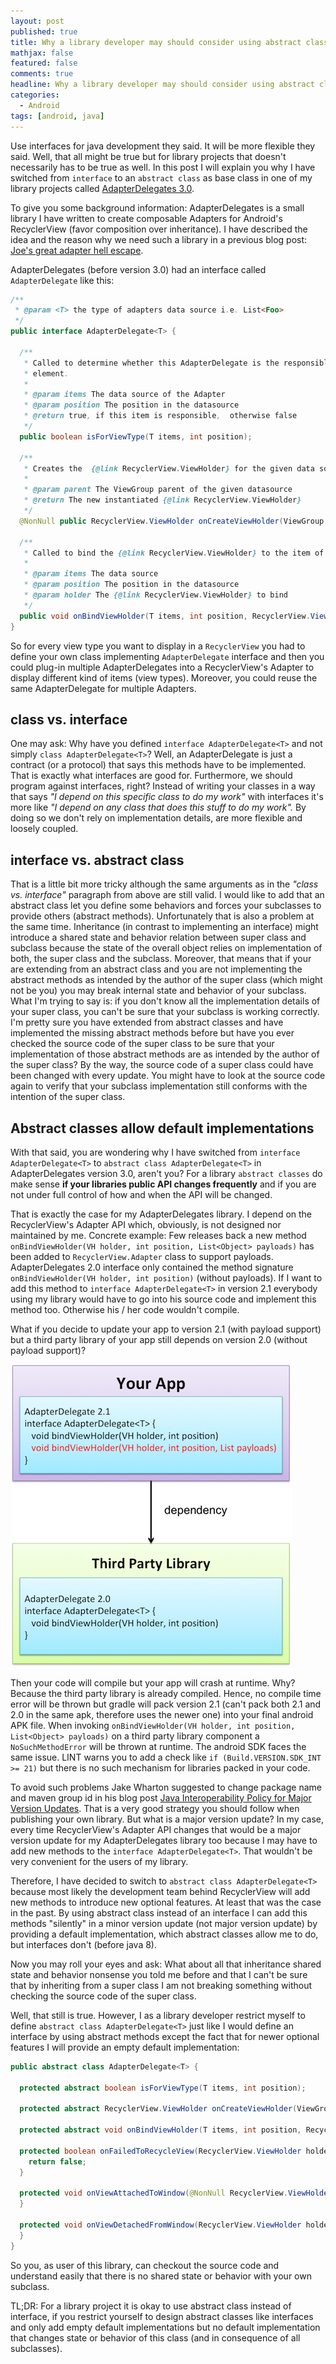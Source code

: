 ```yaml
---
layout: post
published: true
title: Why a library developer may should consider using abstract class instead of interface
mathjax: false
featured: false
comments: true
headline: Why a library developer may should consider using abstract class instead of interface
categories:
  - Android
tags: [android, java]
---
```


Use interfaces for java development they said. It will be more flexible they said. Well, that all might be true but for library projects that doesn't necessarily has to be true as well. In this post I will explain you why I have switched from `interface` to an `abstract class` as base class in one of my library projects called [AdapterDelegates 3.0](https://github.com/sockeqwe/AdapterDelegates).

To give you some background information: AdapterDelegates is a small library I have written to create composable Adapters for Android's RecyclerView (favor composition over inheritance). I have described the idea and the reason why we need such a library in a previous blog post: [Joe's great adapter hell escape](http://hannesdorfmann.com/android/adapter-delegates).

AdapterDelegates (before version 3.0) had an interface called `AdapterDelegate` like this:

```java
/**
 * @param <T> the type of adapters data source i.e. List<Foo>
 */
public interface AdapterDelegate<T> {

  /**
   * Called to determine whether this AdapterDelegate is the responsible for the given data
   * element.
   *
   * @param items The data source of the Adapter
   * @param position The position in the datasource
   * @return true, if this item is responsible,  otherwise false
   */
  public boolean isForViewType(T items, int position);

  /**
   * Creates the  {@link RecyclerView.ViewHolder} for the given data source item
   *
   * @param parent The ViewGroup parent of the given datasource
   * @return The new instantiated {@link RecyclerView.ViewHolder}
   */
  @NonNull public RecyclerView.ViewHolder onCreateViewHolder(ViewGroup parent);

  /**
   * Called to bind the {@link RecyclerView.ViewHolder} to the item of the datas source set
   *
   * @param items The data source
   * @param position The position in the datasource
   * @param holder The {@link RecyclerView.ViewHolder} to bind
   */
  public void onBindViewHolder(T items, int position, RecyclerView.ViewHolder holder);
}
```

So for every view type you want to display in a `RecyclerView` you had to define your own class implementing `AdapterDelegate` interface and then you could plug-in multiple  AdapterDelegates into a RecyclerView's Adapter to display different kind of items (view types). Moreover, you could reuse the same AdapterDelegate for multiple Adapters.

## class vs. interface
One may ask: Why have you defined `interface AdapterDelegate<T>` and not simply `class AdapterDelegate<T>`? Well, an AdapterDelegate is just a contract (or a protocol) that says this methods have to be implemented. That is exactly what interfaces are good for. Furthermore, we should program against interfaces, right? Instead of writing your classes in a way that says _"I depend on this specific class to do my work"_  with interfaces it's more like _"I depend on any class that does this stuff to do my work"._ By doing so we don't rely on implementation details, are more flexible and loosely coupled.

## interface vs. abstract class
That is a little bit more tricky although the same arguments as in the _"class vs. interface"_ paragraph from above are still valid. I would like to add that an abstract class let you define some behaviors and forces your subclasses to provide others (abstract methods). Unfortunately that is also a problem at the same time. Inheritance (in contrast to implementing an interface) might introduce a shared state and behavior relation between super class and subclass because the state of the overall object relies on implementation of both, the super class and the subclass. Moreover, that means that if your are extending from an abstract class and you are not implementing the abstract methods as intended by the author of the super class (which might not be you) you may break internal state and behavior of your subclass. What I'm trying to say is: if you don't know all the implementation details of your super class, you can't be sure that your subclass is working correctly. I'm pretty sure you have extended from abstract classes and have implemented the missing abstract methods before but have you ever checked the source code of the super class to be sure that your implementation of those abstract methods are as intended by the author of the super class? By the way, the source code of a super class  could have been changed with every update. You might have to look at the source code again to verify that your subclass implementation still conforms with the intention of the super class.

## Abstract classes allow default implementations
With that said, you are wondering why I have switched from `interface AdapterDelegate<T>` to `abstract class AdapterDelegate<T>` in AdapterDelegates version 3.0, aren't you? For a library `abstract classes` do make sense **if your libraries public API changes frequently** and if you are not under full control of how and when the API will be changed.

That is exactly the case for my AdapterDelegates library. I depend on the RecyclerView's Adapter API which, obviously, is not designed nor maintained by me. Concrete example:
Few releases back a new method `onBindViewHolder(VH holder, int position, List<Object> payloads)` has been added to `RecyclerView.Adapter` class to support payloads. AdapterDelegates 2.0 interface only contained the method signature `onBindViewHolder(VH holder, int position)` (without payloads).  If I want to add this method to `interface AdapterDelegate<T>` in version 2.1 everybody using my library would have to go into his source code and implement this method too. Otherwise his / her code wouldn't compile.

What if you decide to update your app to version 2.1 (with payload support) but a third party library of your app still depends on version 2.0 (without payload support)?

![dependencies](/images/adapterdelegates/dependencies.png)

Then your code will compile but your app will crash at runtime. Why? Because the third party library is already compiled. Hence, no compile time error will be thrown but gradle will pack version 2.1 (can't pack both 2.1 and 2.0 in the same apk, therefore uses the newer one) into your final android APK file. When invoking `onBindViewHolder(VH holder, int position, List<Object> payloads)` on a third party library component a `NoSuchMethodError` will be thrown at runtime. The android SDK faces the same issue. LINT warns you to add a check like `if (Build.VERSION.SDK_INT >= 21)` but there is no such mechanism for libraries packed in your code.

To avoid such problems Jake Wharton suggested to change package name and maven group id in his blog post [Java Interoperability Policy for Major Version Updates](http://jakewharton.com/java-interoperability-policy-for-major-version-updates/).
That is a very good strategy you should follow when publishing your own library. But what is a major version update? In my case, every time RecyclerView's Adapter API changes that would be a major version update for my AdapterDelegates library too because I may have to add new methods to the `interface AdapterDelegate<T>`. That wouldn't be very convenient for the users of my library.

Therefore, I have decided to switch to `abstract class AdapterDelegate<T>` because most likely the development team behind RecyclerView will add new methods to introduce new optional features. At least that was the case in the past. By using abstract class instead of an interface I can add this methods "silently" in a minor version update (not major version update) by providing a default implementation, which abstract classes allow me to do, but interfaces don't (before java 8).

Now you may roll your eyes and ask: What about all that inheritance shared state and behavior nonsense you told me before and that I can't be sure that by inheriting from a super class I am not breaking something without checking the source code of the super class.

Well, that still is true. However, I as a library developer restrict myself to define `abstract class AdapterDelegate<T>` just like I would define an interface by using abstract methods except the fact that for newer optional features I will provide an empty default implementation:

```java
public abstract class AdapterDelegate<T> {

  protected abstract boolean isForViewType(T items, int position);

  protected abstract RecyclerView.ViewHolder onCreateViewHolder(ViewGroup parent);

  protected abstract void onBindViewHolder(T items, int position, RecyclerView.ViewHolder holder, List<Object> payloads);

  protected boolean onFailedToRecycleView(RecyclerView.ViewHolder holder) {
    return false;
  }

  protected void onViewAttachedToWindow(@NonNull RecyclerView.ViewHolder holder) {
  }

  protected void onViewDetachedFromWindow(RecyclerView.ViewHolder holder) {
  }
}
```

So you, as user of this library, can checkout the source code and understand easily that there is no shared state or behavior with your own subclass.


TL;DR: For a library project it is okay to use abstract class instead of interface, if you restrict yourself to design abstract classes like interfaces and only add empty default implementations but no default implementation that changes state or behavior of this class (and in consequence of all subclasses).

